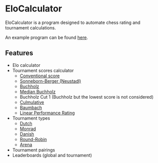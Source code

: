 # EloCalculator

EloCalculator is a program designed to automate chess rating and tournament calculations.

An example program can be found [here](src/EloCalculator.Example/Program.cs).


## Features

- Elo calculator
- Tournament scores calculator
  - [Conventional score](https://en.wikipedia.org/wiki/Chess_tournament#Scoring)
  - [Sonneborn-Berger (Neustadl)](https://en.wikipedia.org/wiki/Sonneborn%E2%80%93Berger_score)
  - [Buchholz](https://en.wikipedia.org/wiki/Buchholz_system)
  - [Median Buchholz](https://en.wikipedia.org/wiki/Tie-breaking_in_Swiss-system_tournaments#Median_/_Buchholz_/_Solkoff)
  - Buchholz Cut 1 (Buchholz but the lowest score is not considered)
  - [Culmulative](https://en.wikipedia.org/wiki/Tie-breaking_in_Swiss-system_tournaments#Cumulative)
  - [Baumbach](https://en.wikipedia.org/wiki/Tie-breaking_in_Swiss-system_tournaments#Most_wins_(Baumbach))
  - [Linear Performance Rating](https://en.wikipedia.org/wiki/Performance_rating_(chess)#Linear_performance_rating)
- Tournament types
  - [Dutch](https://en.wikipedia.org/wiki/Swiss-system_tournament#Dutch_system)
  - [Monrad](https://en.wikipedia.org/wiki/Swiss-system_tournament#Monrad_system)
  - [Danish](https://en.wikipedia.org/wiki/Swiss-system_tournament#Danish_system)
  - [Round-Robin](https://en.wikipedia.org/wiki/Chess_tournament#Round-robin)
  - [Arena](https://support.chess.com/article/335-what-are-arena-tournaments)
- Tournament pairings
- Leaderboards (global and tournament)
